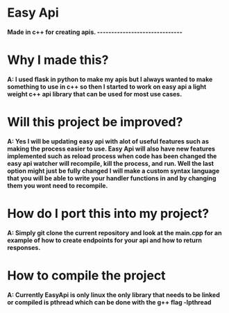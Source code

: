 # Easy Api

<b>
Made in c++ for creating apis.
------------------------------
<h1>Why I made this?</h1>
A: I used flask in python to make my apis but I always wanted to make something to use in c++ so then I started to work on easy api a light weight c++ api library that can be used for most use cases.
<h1>Will this project be improved?</h1>
A: Yes I will be updating easy api with alot of useful features such as making the process easier to use. Easy Api will also have new features implemented such as reload process when code has been changed the easy api watcher will recompile, kill the process, and run. Well the last option might just be fully changed I will make a custom syntax language that you will be able to write your handler functions in and by changing them you wont need to recompile.
<h1>How do I port this into my project?</h1>
A: Simply git clone the current repository and look at the main.cpp for an example of how to create endpoints for your api and how to return responses.
<h1>How to compile the project</h1>
A: Currently EasyApi is only linux the only library that needs to be linked or compiled is pthread which can be done with the g++ flag -lpthread
</b>
